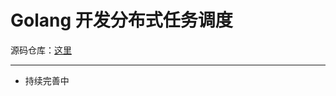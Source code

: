 # Golang 开发分布式任务调度

源码仓库：[这里](https://github.com/hackfengJam/golearn/tree/master/project/owehackfun)

---

- 持续完善中